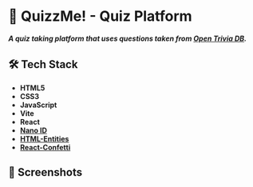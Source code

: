 # 💬 QuizzMe! - Quiz Platform

***A quiz taking platform that uses questions taken from [Open Trivia DB](https://opentdb.com/api_config.php).***

## 🛠️ Tech Stack
- **HTML5**
- **CSS3**
- **JavaScript**
- **Vite**
- **React**
- **[Nano ID](https://www.npmjs.com/package/nanoid)**
- **[HTML-Entities](https://www.npmjs.com/package/html-entities)**
- **[React-Confetti](https://www.npmjs.com/package/react-confetti)**

## 📸 Screenshots

